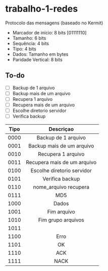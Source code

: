 # trabalho-1-redes

Protocolo das mensagens (baseado no Kermit)

- Marcador de início: 8 bits [01111110]
- Tamanho: 6 bits
- Sequência: 4 bits
- Tipo: 4 bits
- Dados: Tamanho em bytes
- Paridade Vertical: 8 bits

## To-do

- [ ] Backup de 1 arquivo
- [ ] Backup mais de um arquivo
- [ ] Recupera 1 arquivo
- [ ] Recupera mais de um arquivo
- [ ] Escolhe diretorio servidor
- [ ] Verifica backup

| Tipo 	|          Descriçao          	|
|:----:	|:---------------------------:	|
| 0000 	|      Backup de 1 arquivo  	  |
| 0001 	|  Backup mais de um arquivo  	|
| 0010 	|      Recupera 1 arquivo     	|
| 0011 	| Recupera mais de um arquivo 	|
| 0100 	|  Escolhe diretorio servidor 	|
| 0101 	|       Verifica backup       	|
| 0110 	|    nome_arquivo recupera    	|
| 0111 	|             MD5             	|
| 1000 	|            Dados            	|
| 1001 	|         Fim arquivo         	|
| 1010 	|      Fim grupo arquivos     	|
| 1011 	|                             	|
| 1100 	|             Erro            	|
| 1101 	|              OK             	|
| 1110 	|             ACK             	|
| 1111 	|             NACK            	|

